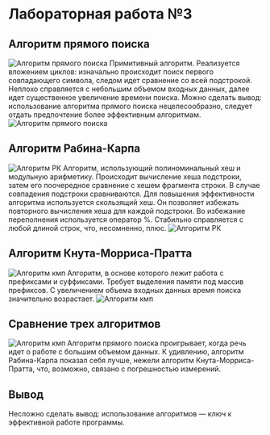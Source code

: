 # Лабораторная работа №3

## Алгоритм прямого поиска
![Алгоритм прямого поиска](assets/PP_D.png)
Примитивный алгоритм. Реализуется вложением циклов: изначально происходит поиск первого совпадающего символа, следом идет сравнение со всей подстрокой. Неплохо справляется с небольшим объемом входных данных, далее идет существенное увеличение времени поиска. Можно сделать вывод: использование алгоритма прямого поиска нецелесообразно, следует отдать предпочтение более эффективным алгоритмам.
![Алгоритм прямого поиска](assets/PP.png)

## Алгоритм Рабина-Карпа
![Алгоритм РК](assets/RK_D.png)
Алгоритм, использующий полиноминальный хеш и модульную арифметику. Происходит вычисление хеша подстроки, затем его поочередное сравнение с хешем фрагмента строки. В случае совпадения подстроки сравниваются. Для повышения эффективности алгоритма используется скользящий хеш. Он позволяет избежать повторного вычисления хеша для каждой подстроки. Во избежание переполнения используется оператор %. Стабильно справляется с любой длиной строк, что, несомненно, плюс.
![Алгоритм РК](assets/RK.png)

## Алгоритм Кнута-Морриса-Пратта
![Алгоритм кмп](assets/KMP_D.png)
Алгоритм, в основе которого лежит работа с префиксами и суффиксами. Требует выделения памяти под массив префиксов. С увеличением объема входных данных время поиска значительно возрастает.
![Алгоритм кмп](assets/KMP.png)

## Сравнение трех алгоритмов
![Алгоритм кмп](assets/Sravnenie_trekh.png)
Алгоритм прямого поиска проигрывает, когда речь идет о работе с большим объемом данных. К удивлению, алгоритм Рабина-Карпа показал себя лучше, нежели алгоритм Кнута-Морриса-Пратта, что, возможно, связано с погрешностью измерений. 

## Вывод
Несложно сделать вывод: использование алгоритмов — ключ к эффективной работе программы.
